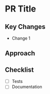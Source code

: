 # PR Title

## Key Changes

- Change 1

## Approach <!-- Optional -->

## Checklist

- [ ] Tests
- [ ] Documentation
